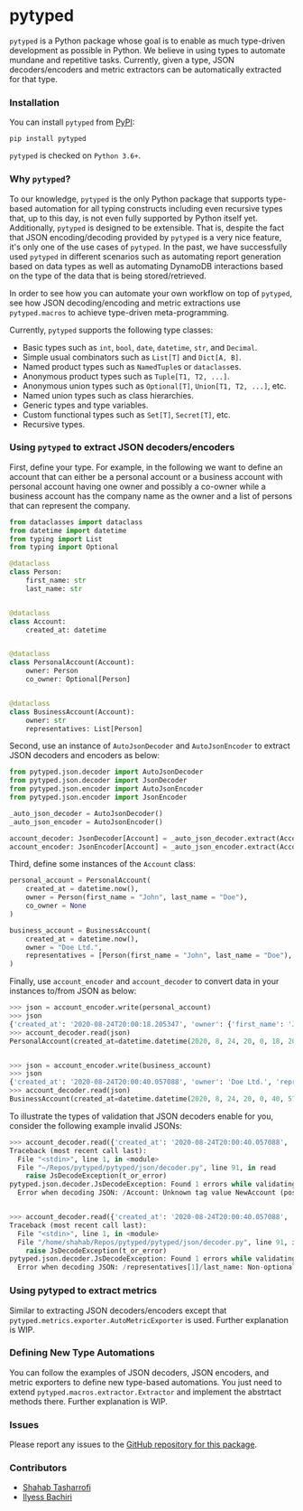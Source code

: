 # pytyped

`pytyped` is a Python package whose goal is to enable as much type-driven development as possible in Python.
We believe in using types to automate mundane and repetitive tasks.
Currently, given a type, JSON decoders/encoders and metric extractors can be automatically extracted for that type.

### Installation

You can install `pytyped` from [PyPI](https://pypi.org/):

```
pip install pytyped
```

`pytyped` is checked on `Python 3.6+`.

### Why `pytyped`?

To our knowledge, `pytyped` is the only Python package that supports type-based automation for all typing constructs
including even recursive types that, up to this day, is not even fully supported by Python itself yet. Additionally,
`pytyped` is designed to be extensible. That is, despite the fact that JSON encoding/decoding provided by `pytyped`
is a very nice feature, it's only one of the use cases of `pytyped`. In the past, we have successfully used `pytyped` in
different scenarios such as automating report generation based on data types as well as automating DynamoDB interactions
based on the type of the data that is being stored/retrieved.

In order to see how you can automate your own workflow on top of `pytyped`, see how JSON decoding/encoding and metric
extractions use `pytyped.macros` to achieve type-driven meta-programming.

Currently, `pytyped` supports the following type classes:
- Basic types such as `int`, `bool`, `date`, `datetime`, `str`, and `Decimal`.
- Simple usual combinators such as `List[T]` and `Dict[A, B]`.
- Named product types such as `NamedTuple`s or `dataclass`es.
- Anonymous product types such as `Tuple[T1, T2, ...]`.
- Anonymous union types such as `Optional[T]`, `Union[T1, T2, ...]`, etc.
- Named union types such as class hierarchies.
- Generic types and type variables.
- Custom functional types such as `Set[T]`, `Secret[T]`, etc.
- Recursive types.

### Using `pytyped` to extract JSON decoders/encoders

First, define your type. For example, in the following we want to define an account that can either be a personal
account or a business account with personal account having one owner and possibly a co-owner while a business account
has the company name as the owner and a list of persons that can represent the company.

```python
from dataclasses import dataclass
from datetime import datetime
from typing import List
from typing import Optional

@dataclass
class Person:
    first_name: str
    last_name: str


@dataclass
class Account:
    created_at: datetime


@dataclass
class PersonalAccount(Account):
    owner: Person
    co_owner: Optional[Person]


@dataclass
class BusinessAccount(Account):
    owner: str
    representatives: List[Person]
```

Second, use an instance of `AutoJsonDecoder` and `AutoJsonEncoder` to extract JSON decoders and encoders as below:

```python
from pytyped.json.decoder import AutoJsonDecoder
from pytyped.json.decoder import JsonDecoder
from pytyped.json.encoder import AutoJsonEncoder
from pytyped.json.encoder import JsonEncoder

_auto_json_decoder = AutoJsonDecoder()
_auto_json_encoder = AutoJsonEncoder()

account_decoder: JsonDecoder[Account] = _auto_json_decoder.extract(Account)
account_encoder: JsonEncoder[Account] = _auto_json_encoder.extract(Account)
```

Third, define some instances of the `Account` class:

```python
personal_account = PersonalAccount(
    created_at = datetime.now(),
    owner = Person(first_name = "John", last_name = "Doe"),
    co_owner = None
)

business_account = BusinessAccount(
    created_at = datetime.now(),
    owner = "Doe Ltd.",
    representatives = [Person(first_name = "John", last_name = "Doe"), Person(first_name = "Jane", last_name = "Doe")]
) 
```

Finally, use `account_encoder` and `account_decoder` to convert data in your instances to/from JSON as below:

```python
>>> json = account_encoder.write(personal_account)
>>> json
{'created_at': '2020-08-24T20:00:18.205347', 'owner': {'first_name': 'John', 'last_name': 'Doe'}, 'co_owner': None, 'Account': 'PersonalAccount'}
>>> account_decoder.read(json)
PersonalAccount(created_at=datetime.datetime(2020, 8, 24, 20, 0, 18, 205347), owner=Person(first_name='John', last_name='Doe'), co_owner=None)


>>> json = account_encoder.write(business_account)
>>> json
{'created_at': '2020-08-24T20:00:40.057088', 'owner': 'Doe Ltd.', 'representatives': [{'first_name': 'John', 'last_name': 'Doe'}, {'first_name': 'Jane', 'last_name': 'Doe'}], 'Account': 'BusinessAccount'}
>>> account_decoder.read(json)
BusinessAccount(created_at=datetime.datetime(2020, 8, 24, 20, 0, 40, 57088), owner='Doe Ltd.', representatives=[Person(first_name='John', last_name='Doe'), Person(first_name='Jane', last_name='Doe')])
```

To illustrate the types of validation that JSON decoders enable for you, consider the following example invalid JSONs:

```python
>>> account_decoder.read({'created_at': '2020-08-24T20:00:40.057088', 'owner': 'Doe Ltd.', 'representatives': [{'first_name': 'John', 'last_name': 'Doe'}, {'first_name': 'Jane', 'last_name': 'Doe'}], 'Account': 'NewAccount'})
Traceback (most recent call last):
  File "<stdin>", line 1, in <module>
  File "~/Repos/pytyped/pytyped/json/decoder.py", line 91, in read
    raise JsDecodeException(t_or_error)
pytyped.json.decoder.JsDecodeException: Found 1 errors while validating JSON: [
  Error when decoding JSON: /Account: Unknown tag value NewAccount (possible values are: PersonalAccount, BusinessAccount).]


>>> account_decoder.read({'created_at': '2020-08-24T20:00:40.057088', 'owner': 'Doe Ltd.', 'representatives': [{'first_name': 'John', 'last_name': 'Doe'}, {'first_name': 'Jane', 'last': 'Doe'}], 'Account': 'BusinessAccount'})
Traceback (most recent call last):
  File "<stdin>", line 1, in <module>
  File "/home/shahab/Repos/pytyped/pytyped/json/decoder.py", line 91, in read
    raise JsDecodeException(t_or_error)
pytyped.json.decoder.JsDecodeException: Found 1 errors while validating JSON: [
  Error when decoding JSON: /representatives[1]/last_name: Non-optional field was not found]
```

### Using pytyped to extract metrics

Similar to extracting JSON decoders/encoders except that `pytyped.metrics.exporter.AutoMetricExporter` is used.
Further explanation is WIP.

### Defining New Type Automations

You can follow the examples of JSON decoders, JSON encoders, and metric exporters to define new type-based automations.
You just need to extend `pytyped.macros.extractor.Extractor` and implement the abstrtact methods there.
Further explanation is WIP.

### Issues

Please report any issues to the [GitHub repository for this package](https://github.com/stasharrofi/pytyped).

### Contributors

- [Shahab Tasharrofi](mailto:shahab.tasharrofi@gmail.com)
- [Ilyess Bachiri](mailto:bachiri.ilyess@gmail.com)
